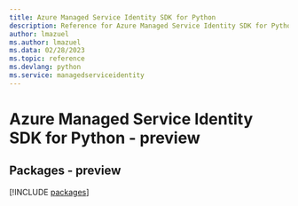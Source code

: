 ```yaml
---
title: Azure Managed Service Identity SDK for Python
description: Reference for Azure Managed Service Identity SDK for Python
author: lmazuel
ms.author: lmazuel
ms.data: 02/28/2023
ms.topic: reference
ms.devlang: python
ms.service: managedserviceidentity
---
```

# Azure Managed Service Identity SDK for Python - preview
## Packages - preview
[!INCLUDE [packages](managed-service-identity-index.md)]